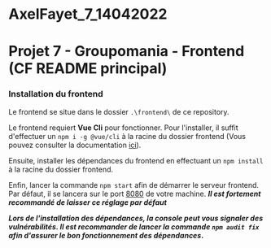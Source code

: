 # AxelFayet_7_14042022
<h1>Projet 7 - Groupomania - Frontend (CF README principal)</h1>
<h3>Installation du frontend</h3>
<p>Le frontend se situe dans le dossier <code>.\frontend\</code> de ce repository.<p>
<p>Le frontend requiert <strong>Vue Cli</strong> pour fonctionner. Pour l'installer, il suffit d'effectuer un <code>npm i -g @vue/cli</code> à la racine du dossier frontend (Vous pouvez consulter la documentation <a href="https://cli.vuejs.org/">ici</a>).</p>
<p>Ensuite, installer les dépendances du frontend en effectuant un <code>npm install</code> à la racine du dossier frontend.</p>
<p>Enfin, lancer la commande <code>npm start</code> afin de démarrer le serveur frontend. Par défaut, il se lancera sur le port <a href="http://localhost:8080">8080</a> de votre machine. <strong><em>Il est fortement recommandé de laisser ce réglage par défaut</em></strong></p>
<strong><em>Lors de l'installation des dépendances, la console peut vous signaler des vulnérabilités. Il est recommander de lancer la commande <code>npm audit fix</code> afin d'assurer le bon fonctionnement des dépendances</em>.</strong>